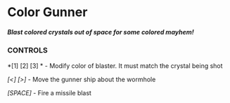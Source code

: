# Color Gunner
##### _Blast colored crystals out of space for some colored mayhem!_

### CONTROLS
*[1] [2] [3] * - Modify color of blaster. It must match the crystal being shot

*[<] [>]* - Move the gunner ship about the wormhole

*[SPACE]* - Fire a missile blast

